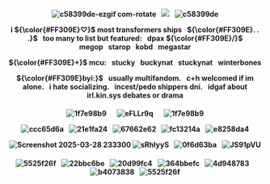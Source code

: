 <p align="center">
<h4 align="center"

![c58399de-ezgif com-rotate](https://github.com/user-attachments/assets/a4bfbab1-d1f7-4a50-af68-3739a8d9f154)⠀![](https://komarev.com/ghpvc/?username=F2T2EA&label=stars+++&color=ff0080&style=plastic)⠀![c58399de](https://github.com/user-attachments/assets/5aabc70a-c08d-40e1-b270-f41f13b701e6)

 <p align="center"> 
i <strong>${\color{#FF309E}♡}$ most transformers ships⠀<strong>${\color{#FF309E}. . .}$⠀too many to list but featured:⠀dpax <strong>${\color{#FF309E}/}$ megop⠀starop⠀kobd⠀megastar
 
  <p align="center"> 
<strong>${\color{#FF309E}+}$ mcu:⠀stucky⠀buckynat⠀stuckynat⠀winterbones

  <p align="center"> 
<strong>${\color{#FF309E}byi:}$⠀usually multifandom.⠀c+h welcomed if im alone.⠀i hate socializing.⠀incest/pedo shippers dni.⠀idgaf about irl.kin.sys debates or drama

<p align="center">
<h4 align="center"

![1f7e98b9](https://github.com/user-attachments/assets/c1abaf7d-5266-4f02-87c7-5991ebf57a1a)⠀⠀![eFLLr9q](https://github.com/user-attachments/assets/68557db8-e1b1-47ce-8e5c-001e4b19701c)⠀⠀![1f7e98b9](https://github.com/user-attachments/assets/c1abaf7d-5266-4f02-87c7-5991ebf57a1a)

![ccc65d6a](https://github.com/user-attachments/assets/2705712a-503b-4c93-9614-b3c2a050cb69)⠀![21e1fa24](https://github.com/user-attachments/assets/016a7279-ad55-4bf7-b095-97c3a864b6fe)⠀![67662e62](https://github.com/user-attachments/assets/b655a5fa-de43-4314-aa41-8fb8f152d310)⠀![fc13214a](https://github.com/user-attachments/assets/30042765-299a-45ba-89d7-7043de8ac9c1)⠀![e8258da4](https://github.com/user-attachments/assets/f6aa6083-35ee-4db8-8ba4-fb40963455dc)

![Screenshot 2025-03-28 233300](https://github.com/user-attachments/assets/b47e84cd-8beb-49a4-9fb7-d4cfd01a2646)
![sRhIyyS](https://github.com/user-attachments/assets/fb4ddbe3-cd75-4d00-9203-754ec9c62b05)⠀![0f6d63ba](https://github.com/user-attachments/assets/11f12ccf-4e1c-455f-bda7-d1f0501fb7ed)⠀![JS91pVU](https://github.com/user-attachments/assets/d0a9eed7-f674-46cc-9301-85b5b1cfe1db)

<p align="center">
<h4 align="center"

![5525f26f](https://github.com/user-attachments/assets/fe10bce8-29c0-4e58-95ed-c040436b7e96)⠀![22bbc6be](https://github.com/user-attachments/assets/7fa0024a-d13e-4168-bfbf-e505624ab92a)⠀![20d99fc4](https://github.com/user-attachments/assets/2a375667-6d78-4d2b-becb-3e1a19fda46d)⠀![364bbefc](https://github.com/user-attachments/assets/8c2558bc-1bf6-422b-9f30-b831df1ba946)⠀![4d948783](https://github.com/user-attachments/assets/6a0e796b-e9d1-4c39-8e52-d6db9f673106)⠀![b4073838](https://github.com/user-attachments/assets/c690b639-cab8-40ed-8cdf-c138479b355d)⠀![5525f26f](https://github.com/user-attachments/assets/fe10bce8-29c0-4e58-95ed-c040436b7e96)
